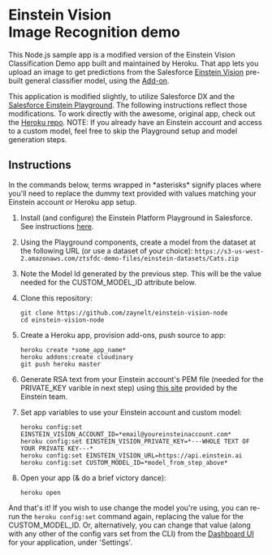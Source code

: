 # Einstein Vision </br>Image Recognition demo

This Node.js sample app is a modified version of the Einstein Vision Classification Demo app built and maintained by Heroku. That app lets you upload an image to get predictions from the Salesforce [Einstein Vision](http://docs.metamind.io/docs/what-is-the-predictive-vision-service) pre-built general classifier model, using the [Add-on](https://elements.heroku.com/addons/einstein-vision).

This application is modified slightly, to utilize Salesforce DX and the <a href="https://github.com/zaynelt/salesforce-einstein-platform-apex" target="_blank">Salesforce Einstein Playground</a>. The following instructions reflect those modifications. To work directly with the awesome, original app, check out the <a href="https://github.com/heroku/einstein-vision-node" target="_blank">Heroku repo</a>. NOTE: If you already have an Einstein account and access to a custom model, feel free to skip the Playground setup and model generation steps.

## Instructions

In the commands below, terms wrapped in \*asterisks\* signify places where you'll need to replace the dummy text provided with values matching your Einstein account or Heroku app setup.

1. Install (and configure) the Einstein Platform Playground in Salesforce. See instructions <a href="https://github.com/zaynelt/salesforce-einstein-platform-apex" target="_blank"> here</a>.

1. Using the Playground components, create a model from the dataset at the following URL (or use a dataset of your choice):
	`https://s3-us-west-2.amazonaws.com/ztsfdc-demo-files/einstein-datasets/Cats.zip`

1. Note the Model Id generated by the previous step. This will be the value needed for the CUSTOM\_MODEL\_ID attribute below.

1. Clone this repository:
    ```
    git clone https://github.com/zaynelt/einstein-vision-node
    cd einstein-vision-node
    ```

1. Create a Heroku app, provision add-ons, push source to app:
    
    ```
    heroku create *some_app_name*
    heroku addons:create cloudinary
    git push heroku master
    ```

1. Generate RSA text from your Einstein account's PEM file (needed for the PRIVATE\_KEY varible in next step) using <a href="https://api.einstein.ai/token" target="_blank">this site</a> provided by the Einstein team.

1. Set app variables to use your Einstein account and custom model:
   
	```
	heroku config:set EINSTEIN_VISION_ACCOUNT_ID=*email@youreinsteinaccount.com* 
	heroku config:set EINSTEIN_VISION_PRIVATE_KEY=*---WHOLE TEXT OF YOUR PRIVATE KEY---*
	heroku config:set EINSTEIN_VISION_URL=https://api.einstein.ai
	heroku config:set CUSTOM_MODEL_ID=*model_from_step_above*
	```

1. Open your app (& do a brief victory dance):
	
	```
	heroku open
	```
And that's it! If you wish to use change the model you're using, you can re-run the `heroku config:set` command again, replacing the value for the CUSTOM\_MODEL\_ID. Or, alternatively, you can change that value (along with any other of the config vars set from the CLI) from the <a href="https://dashboard.heroku.com/apps" target="_blank">Dashboard UI</a> for your application, under 'Settings'.